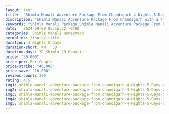 ```yaml
---
layout: tour
title:  "Shimla Manali Adventure Package From Chandigarh 4 Nights 5 Days"
discription: "Shimla Manali Adventure Package From Chandigarh with a 4-night, 5-day Shimla Manali tour. Enjoy stunning views, thrilling activities, and unforgettable experiences."
keywords: "Shimla Manali Package,Shimla Manali Adventure Package From Chandigarh 4 Nights 5 Days"
date:   2024-09-09 05:16:52 -0700
categories: Shimla Manali Honeymoon
permalink: /tours/:title
duration: 4 Nights 5 Days
duration-short: 4N | 5D
duration-days: 2D Shimla 2D Manali
price: "36,000"
price-per: Per Couple
price-strike: "46,000"
price-save: "10,000"
reviews-count: 360
rating: 4.5
img1: shimla-manali-adventure-package-from-chandigarh-4-Nights-5-Days-4.jpg
img2: shimla-manali-adventure-package-from-chandigarh-4-Nights-5-Days-2.webp
img3: shimla-manali-adventure-package-from-chandigarh-4-Nights-5-Days-3.webp
img4: shimla-manali-adventure-package-from-chandigarh-4-Nights-5-Days.jpeg
img5: shimla-manali-adventure-package-from-chandigarh-4-Nights-5-Days-5.jpg
---
```


